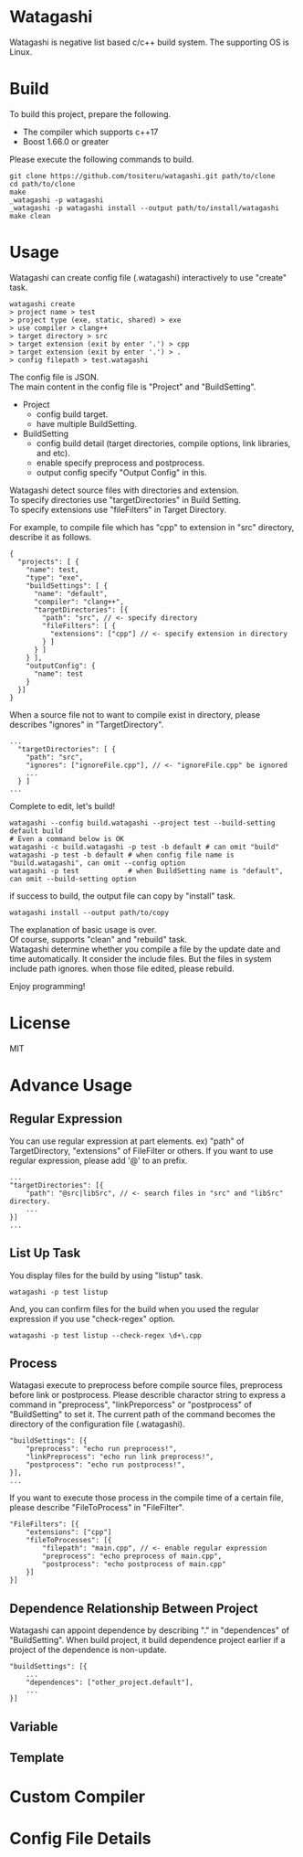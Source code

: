 # Watagashi
Watagashi is negative list based c/c++ build system.
The supporting OS is Linux.

# Build
To build this project, prepare the following.
- The compiler which supports c++17
- Boost 1.66.0 or greater

Please execute the following commands to build.
```
git clone https://github.com/tositeru/watagashi.git path/to/clone
cd path/to/clone
make
_watagashi -p watagashi
_watagashi -p watagashi install --output path/to/install/watagashi
make clean
```

# Usage
Watagashi can create config file (.watagashi) interactively to use "create" task.
```
watagashi create
> project name > test
> project type (exe, static, shared) > exe
> use compiler > clang++
> target directory > src
> target extension (exit by enter '.') > cpp
> target extension (exit by enter '.') > .
> config filepath > test.watagashi
```

The config file is JSON.  
The main content in the config file is "Project" and "BuildSetting".
- Project
  - config build target.
  - have multiple BuildSetting.
- BuildSetting
  - config build detail (target directories, compile options, link libraries, and etc).
  - enable specify preprocess and postprocess.
  - output config specify "Output Config" in this. 

Watagashi detect source files with directories and extension.  
To specify directories use "targetDirectories" in Build Setting.  
To specify extensions use "fileFilters" in Target Directory.

For example, to compile file which has "cpp" to extension in "src" directory, describe it as follows.
```
{
  "projects": [ {
    "name": test,
    "type": "exe",
    "buildSettings": [ {
      "name": "default",
      "compiler": "clang++",
      "targetDirectories": [{
        "path": "src", // <- specify directory
        "fileFilters": [ {
          "extensions": ["cpp"] // <- specify extension in directory
        } ]
      } ]
    } ],
    "outputConfig": {
      "name": test
    }
  }]
}
```

When a source file not to want to compile exist in directory, please describes "ignores" in "TargetDirectory".
```
...
  "targetDirectories": [ {
    "path": "src",
    "ignores": ["ignoreFile.cpp"], // <- "ignoreFile.cpp" be ignored
    ...
  } ]
...
```

Complete to edit, let's build!
```
watagashi --config build.watagashi --project test --build-setting default build
# Even a command below is OK
watagashi -c build.watagashi -p test -b default # can omit "build"
watagashi -p test -b default # when config file name is "build.watagashi", can omit --config option
watagashi -p test            # when BuildSetting name is "default", can omit --build-setting option
```

if success to build, the output file can copy by "install" task.
```
watagashi install --output path/to/copy
```

The explanation of basic usage is over.  
Of course, supports "clean" and "rebuild" task.  
Watagashi determine whether you compile a file by the update date and time automatically.
It consider the include files. But the files in system include path ignores.
when those file edited, please rebuild.

Enjoy programming!

# License
MIT

# Advance Usage

## Regular Expression
You can use regular expression at part elements. ex) "path" of TargetDirectory, "extensions" of FileFilter or others.
If you want to use regular expression, please add '@' to an prefix.
```
...
"targetDirectories": [{
	"path": "@src|libSrc", // <- search files in "src" and "libSrc" directory.
	...
}]
...
```

## List Up Task
You display files for the build by using "listup" task.
```
watagashi -p test listup
```
And, you can confirm files for the build when you used the regular expression if you use "check-regex" option.
```
watagashi -p test listup --check-regex \d+\.cpp
```

## Process
Watagasi execute to preprocess before compile source files, preprocess before link or postprocess.
Please describle charactor string to express a command in "preprocess", "linkPreporcess" or "postprocess" of "BuildSetting" to set it.
The current path of the command becomes the directory of the configuration file (.watagashi).
```
"buildSettings": [{
	"preprocess": "echo run preprocess!",
	"linkPreprocess": "echo run link preprocess!",
	"postprocess": "echo run postprocess!",
}],
...
```

If you want to execute those process in the compile time of a certain file, please describe "FileToProcess" in "FileFilter".
```
"FileFilters": [{
	"extensions": ["cpp"]
	"fileToProcesses": [{
		"filepath": "main.cpp", // <- enable regular expression
		"preprocess": "echo preprocess of main.cpp",
		"postprocess": "echo postprocess of main.cpp"
	}]
}]
```

## Dependence Relationship Between Project
Watagashi can appoint dependence by describing "<project name>.<buildSetting name>" in "dependences" of "BuildSetting".
When build project, it build dependence project earlier if a project of the dependence is non-update.
```
"buildSettings": [{
	...
	"dependences": ["other_project.default"],
	...
}]
```

## Variable
## Template

# Custom Compiler

# Config File Details
